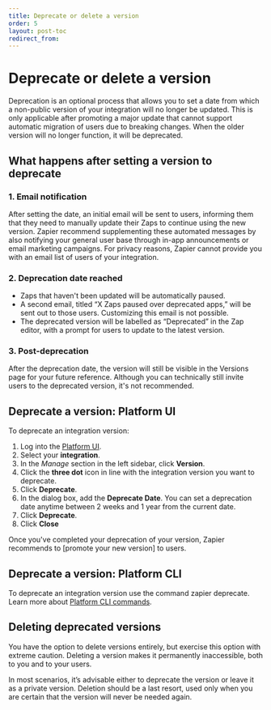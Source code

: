 ```yaml
---
title: Deprecate or delete a version
order: 5
layout: post-toc
redirect_from: 
---
```


# Deprecate or delete a version

Deprecation is an optional process that allows you to set a date from which a non-public version of your integration will no longer be updated. This is only applicable after promoting a major update that cannot support automatic migration of users due to breaking changes. When the older version will no longer function, it will be deprecated.

## What happens after setting a version to deprecate

### 1. Email notification

After setting the date, an initial email will be sent to users, informing them that they need to manually update their Zaps to continue using the new version. Zapier recommend supplementing these automated messages by also notifying your general user base through in-app announcements or email marketing campaigns. For privacy reasons, Zapier cannot provide you with an email list of users of your integration.

### 2. Deprecation date reached

  - Zaps that haven't been updated will be automatically paused.
  - A second email, titled “X Zaps paused over deprecated apps,” will be sent out to those users. Customizing this email is not possible.
  - The deprecated version will be labelled as “Deprecated” in the Zap editor, with a prompt for users to update to the latest version.

### 3. Post-deprecation

After the deprecation date, the version will still be visible in the Versions page for your future reference. Although you can technically still invite users to the deprecated version, it's not recommended.

## Deprecate a version: Platform UI

To deprecate an integration version:

1. Log into the [Platform UI](https://zapier.com/app/developer).
2. Select your **integration**. 
3. In the _Manage_ section in the left sidebar, click **Version**. 
4. Click the **three dot** icon in line with the integration version you want to deprecate.
5. Click **Deprecate**.
6. In the dialog box, add the **Deprecate Date**. You can set a deprecation date anytime between 2 weeks and 1 year from the current date.
7. Click **Deprecate**. 
8. Click **Close**

Once you've completed your deprecation of your version, Zapier recommends to [promote your new version] to users.

## Deprecate a version: Platform CLI

To deprecate an integration version use the command zapier deprecate. Learn more about [Platform CLI commands](https://github.com/zapier/zapier-platform/blob/main/packages/cli/README.md#user-content-deploying-an-app-version).

## Deleting deprecated versions

You have the option to delete versions entirely, but exercise this option with extreme caution. Deleting a version makes it permanently inaccessible, both to you and to your users.

In most scenarios, it’s advisable either to deprecate the version or leave it as a private version. Deletion should be a last resort, used only when you are certain that the version will never be needed again.
